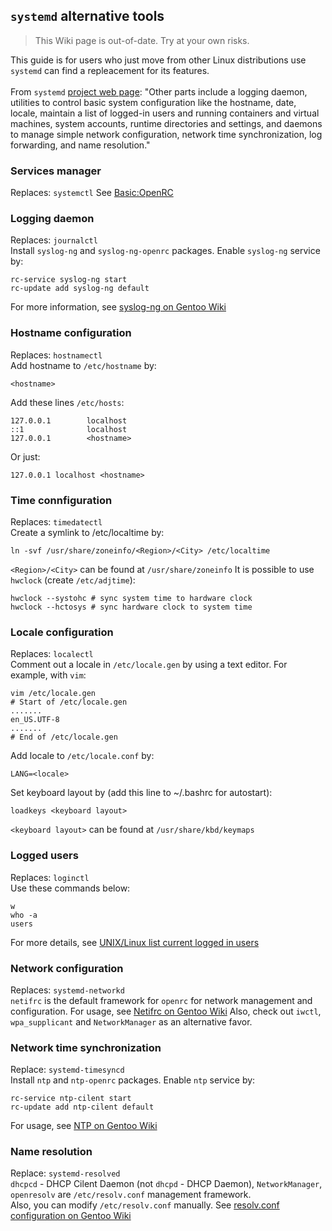 ## `systemd` alternative tools
> This Wiki page is out-of-date. Try at your own risks.
>
This guide is for users who just move from other Linux distributions use `systemd` can find a repleacement for its features.
<br>
<br>
From `systemd` [project web page](https://systemd.io/): "Other parts include a logging daemon, utilities to control basic system configuration like the hostname, date, locale, maintain a list of logged-in users and running containers and virtual machines, system accounts, runtime directories and settings, and daemons to manage simple network configuration, network time synchronization, log forwarding, and name resolution."
### Services manager
Replaces: `systemctl`
See [Basic:OpenRC](https://github.com/hanhlinux/hanhlinux/wiki/Basic:OpenRC) 
### Logging daemon
Replaces: `journalctl`
<br>
Install `syslog-ng` and `syslog-ng-openrc` packages. Enable `syslog-ng` service by:
```````````````
rc-service syslog-ng start
rc-update add syslog-ng default
```````````````
For more information, see [syslog-ng on Gentoo Wiki](https://wiki.gentoo.org/wiki/Syslog-ng#Configuration)
### Hostname configuration
Replaces: `hostnamectl`
<br>
Add hostname to `/etc/hostname` by:
`````````````
<hostname>
`````````````
Add these lines `/etc/hosts`:
`````````````
127.0.0.1        localhost
::1              localhost
127.0.0.1        <hostname>
`````````````
Or just: 
``````````````
127.0.0.1 localhost <hostname>
``````````````
### Time connfiguration
Replaces: `timedatectl`
<br>
Create a symlink to /etc/localtime by: 
````````````````
ln -svf /usr/share/zoneinfo/<Region>/<City> /etc/localtime
````````````````
`<Region>/<City>` can be found at `/usr/share/zoneinfo`
It is possible to use `hwclock` (create `/etc/adjtime`): 
````````````````
hwclock --systohc # sync system time to hardware clock
hwclock --hctosys # sync hardware clock to system time
````````````````
### Locale configuration
Replaces: `localectl`
<br>
Comment out a locale in `/etc/locale.gen` by using a text editor. For example, with `vim`:
```````````````
vim /etc/locale.gen
# Start of /etc/locale.gen
.......
en_US.UTF-8
.......
# End of /etc/locale.gen
```````````````
Add locale to `/etc/locale.conf` by: 
``````````
LANG=<locale>
``````````
Set keyboard layout by (add this line to ~/.bashrc for autostart): 
````````
loadkeys <keyboard layout>
````````
`<keyboard layout>` can be found at `/usr/share/kbd/keymaps`

### Logged users
Replaces: `loginctl`
<br>
Use these commands below:
```````````````````````
w
who -a
users
```````````````````````
For more details, see [UNIX/Linux list current logged in users](https://www.cyberciti.biz/faq/unix-linux-list-current-logged-in-users/)
### Network configuration 
Replaces: `systemd-networkd`
<br>
`netifrc` is the default framework for `openrc` for network management and configuration. For usage, see [Netifrc on Gentoo Wiki](https://wiki.gentoo.org/wiki/Netifrc#Configuration_file)
Also, check out `iwctl`, `wpa_supplicant` and `NetworkManager` as an alternative favor.
### Network time synchronization
Replace: `systemd-timesyncd`
<br>
Install `ntp` and `ntp-openrc` packages. Enable `ntp` service by: 
`````````````````
rc-service ntp-cilent start
rc-update add ntp-cilent default
`````````````````
For usage, see [NTP on Gentoo Wiki](https://wiki.gentoo.org/wiki/Ntp#Configuration)

### Name resolution
Replace: `systemd-resolved`
<br>
`dhcpcd` - DHCP Cilent Daemon (not `dhcpd` - DHCP Daemon), `NetworkManager`, `openresolv` are `/etc/resolv.conf` management framework. 
<br> Also, you can modify `/etc/resolv.conf` manually. See [resolv.conf configuration on Gentoo Wiki](https://wiki.gentoo.org/wiki/Resolv.conf#Configuration)

